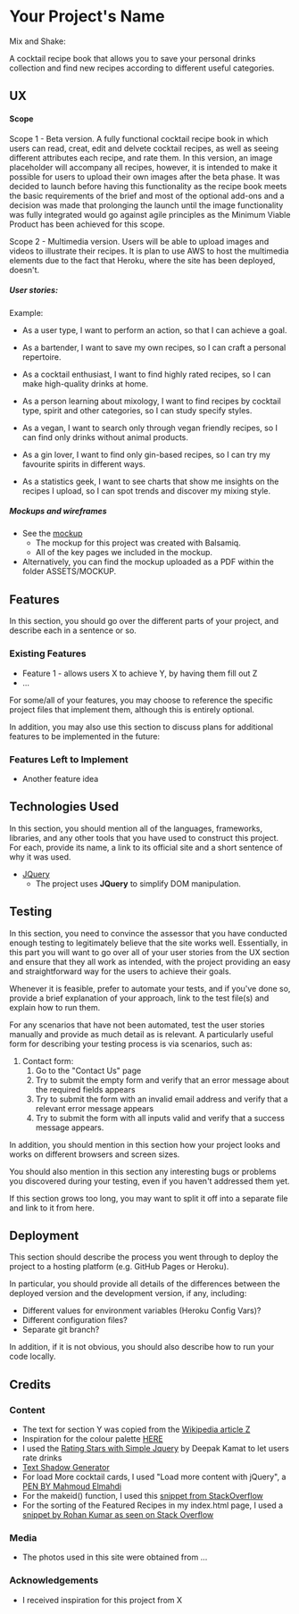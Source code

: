 # Your Project's Name

Mix and Shake: 

A cocktail recipe book that allows you to save your personal
drinks collection and find new recipes according to different useful categories.

 
## UX
#### Scope

Scope 1 - Beta version. A fully functional cocktail recipe book in which users
can read, creat, edit and delvete cocktail recipes, as well as seeing different
attributes each recipe, and rate them.
In this version, an image placeholder will accompany all recipes, however, it
is intended to make it possible for users to upload their own images after
the beta phase. 
It was decided to launch before having this functionality as the recipe book
meets the basic requirements of the brief and most of the optional add-ons and
a decision was made that prolonging the launch until the image functionality 
was fully integrated would go against agile principles as the Minimum Viable 
Product has been achieved for this scope.

Scope 2 - Multimedia version. Users will be able to upload images and videos
to illustrate their recipes. It is plan to use AWS to host the multimedia 
elements due to the fact that Heroku, where the site has been deployed, doesn't.

##### User stories:
Example:
- As a user type, I want to perform an action, so that I can achieve a goal.

- As a bartender, I want to save my own recipes, so I can craft a personal repertoire.
- As a cocktail enthusiast, I want to find highly rated recipes, so I can make high-quality drinks at home.
- As a person learning about mixology, I want to find recipes by cocktail type, spirit and other categories, so I can study specify styles.
- As a vegan, I want to search only through vegan friendly recipes, so I can find only drinks without animal products.
- As a gin lover, I want to find only gin-based recipes, so I can try my favourite spirits in different ways.
- As a statistics geek, I want to see charts that show me insights on the recipes I upload, so I can spot trends and discover my mixing style.

##### Mockups and wireframes

- See the [mockup](https://drive.google.com/file/d/1IBZhaEBv6aHc9tRcjJ0oM813mmQfHwVE/view?usp=sharing)
    - The mockup for this project was created with Balsamiq.
    - All of the key pages we included in the mockup.
- Alternatively, you can find the mockup uploaded as a PDF within the folder ASSETS/MOCKUP.

## Features

In this section, you should go over the different parts of your project, and describe each in a sentence or so.
 
### Existing Features
- Feature 1 - allows users X to achieve Y, by having them fill out Z
- ...

For some/all of your features, you may choose to reference the specific project files that implement them, although this is entirely optional.

In addition, you may also use this section to discuss plans for additional features to be implemented in the future:

### Features Left to Implement
- Another feature idea

## Technologies Used

In this section, you should mention all of the languages, frameworks, libraries, and any other tools that you have used to construct this project. For each, provide its name, a link to its official site and a short sentence of why it was used.

- [JQuery](https://jquery.com)
    - The project uses **JQuery** to simplify DOM manipulation.


## Testing

In this section, you need to convince the assessor that you have conducted enough testing to legitimately believe that the site works well. Essentially, in this part you will want to go over all of your user stories from the UX section and ensure that they all work as intended, with the project providing an easy and straightforward way for the users to achieve their goals.

Whenever it is feasible, prefer to automate your tests, and if you've done so, provide a brief explanation of your approach, link to the test file(s) and explain how to run them.

For any scenarios that have not been automated, test the user stories manually and provide as much detail as is relevant. A particularly useful form for describing your testing process is via scenarios, such as:

1. Contact form:
    1. Go to the "Contact Us" page
    2. Try to submit the empty form and verify that an error message about the required fields appears
    3. Try to submit the form with an invalid email address and verify that a relevant error message appears
    4. Try to submit the form with all inputs valid and verify that a success message appears.

In addition, you should mention in this section how your project looks and works on different browsers and screen sizes.

You should also mention in this section any interesting bugs or problems you discovered during your testing, even if you haven't addressed them yet.

If this section grows too long, you may want to split it off into a separate file and link to it from here.

## Deployment

This section should describe the process you went through to deploy the project to a hosting platform (e.g. GitHub Pages or Heroku).

In particular, you should provide all details of the differences between the deployed version and the development version, if any, including:
- Different values for environment variables (Heroku Config Vars)?
- Different configuration files?
- Separate git branch?

In addition, if it is not obvious, you should also describe how to run your code locally.


## Credits

### Content
- The text for section Y was copied from the [Wikipedia article Z](https://en.wikipedia.org/wiki/Z)
- Inspiration for the colour palette [HERE](https://www.pinterest.ie/pin/263882859399545467/)
- I used the [Rating Stars with Simple Jquery](https://codepen.io/depy/pen/vEWWdw) by Deepak Kamat to let users rate drinks
- [Text Shadow Generator](https://css3gen.com/text-shadow/)
- For load More cocktail cards, I used "Load more content with jQuery", a [PEN BY Mahmoud Elmahdi](https://codepen.io/elmahdim/pen/sGkvH)
- For the makeid() function, I used this [snippet from StackOverflow](https://stackoverflow.com/questions/1349404/generate-random-string-characters-in-javascript) 
- For the sorting of the Featured Recipes in my index.html page, I used a [snippet by Rohan Kumar as seen on Stack Overflow](https://stackoverflow.com/questions/21600802/jquery-sort-list-based-on-data-attribute-value/21600865)

### Media
- The photos used in this site were obtained from ...

### Acknowledgements

- I received inspiration for this project from X